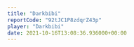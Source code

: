 ```yaml
---
title: "Darkbibi"
reportCode: "92tJC1P8zdqrZ43p"
player: "Darkbibi"
date: 2021-10-16T13:08:36.936000+00:00
---
```


